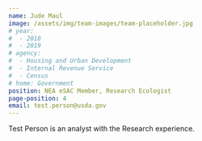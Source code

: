 ```yaml
---
name: Jude Maul
image: /assets/img/team-images/team-placeholder.jpg
# year:
#  - 2018
#  - 2019
# agency:   
#  - Housing and Urban Development
#  - Internal Revenue Service
#  - Census
# home: Government
position: NEA eSAC Member, Research Ecologist
page-position: 4
email: test.person@usda.gov
---
```


Test Person is an analyst with the Research experience.
